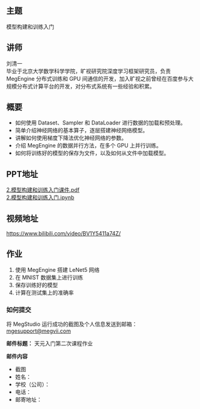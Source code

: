 ## 主题
模型构建和训练入门
## 讲师
刘清一<br/>
毕业于北京大学数学科学学院，旷视研究院深度学习框架研究员，负责 MegEngine 分布式训练和 GPU 间通信的开发，加入旷视之前曾经在百度参与大规模分布式计算平台的开发，对分布式系统有一些经验和积累。
## 概要
* 如何使用 Dataset、Sampler 和 DataLoader 进行数据的加载和预处理。
* 简单介绍神经网络的基本算子，逐层搭建神经网络模型。
* 讲解如何使用梯度下降法优化神经网络的参数。
* 介绍 MegEngine 的数据并行方法，在多个 GPU 上并行训练。
* 如何将训练好的模型的保存为文件，以及如何从文件中加载模型。

## PPT地址

[2.模型构建和训练入门课件.pdf](./PPT合集/2.模型构建和训练入门课件.pdf)<br/>
[2.模型构建和训练入门.ipynb](./PPT合集/2.模型构建和训练入门.ipynb)

## 视频地址

https://www.bilibili.com/video/BV1Y5411a74Z/

## 作业

1. 使用 MegEngine 搭建 LeNet5 网络
2. 在 MNIST 数据集上进行训练
3. 保存训练好的模型
4. 计算在测试集上的准确率

### 如何提交

将 MegStudio 运行成功的截图及个人信息发送到邮箱：mgesupport@megvii.com

**邮件标题：** 天元入门第二次课程作业

**邮件内容**

* 截图
* 姓名：
* 学校（公司）：
* 电话：
* 邮寄地址：

